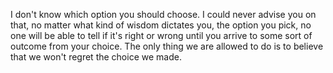 I don't know which option you should choose. I could never advise you on that, no matter what kind of wisdom dictates you, the option you pick, no one will be able to tell if it's right or wrong until you arrive to some sort of outcome from your choice. The only thing we are allowed to do is to believe that we won't regret the choice we made.
